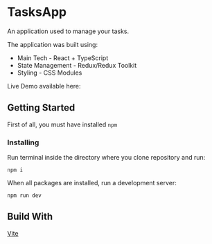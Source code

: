 # TasksApp

An application used to manage your tasks.

The application was built using:

- Main Tech - React + TypeScript
- State Management - Redux/Redux Toolkit
- Styling - CSS Modules

Live Demo available here: 

## Getting Started

First of all, you must have installed ```npm```

### Installing

Run terminal inside the directory where you clone repository and run:

```
npm i
```

When all packages are installed, run a development server:

```
npm run dev
```

## Build With

[Vite](https://github.com/vitejs/vite)
